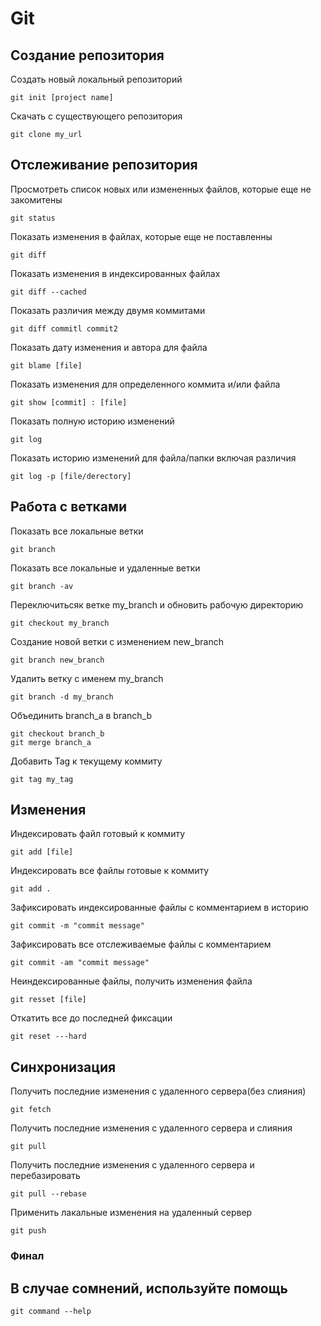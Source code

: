 # Git

## __Создание репозитория__
Создать новый локальный репозиторий
```git
git init [project name]
```
Скачать с существующего репозитория 
```git
git clone my_url
```
##  __Отслеживание репозитория__
Просмотреть список новых или измененных файлов, которые еще не закомитены
```git
git status
```
Показать изменения в файлах, которые еще не поставленны
```git
git diff
```
Показать изменения в индексированных файлах
```git
git diff --cached
```
Показать различия между двумя коммитами
```git
git diff commitl commit2
```
Показать дату изменения и автора для файла 
```git
git blame [file]
```
Показать изменения для определенного коммита и/или файла
```git
git show [commit] : [file]
```
Показать полную историю изменений
```git
git log
```
Показать историю изменений для файла/папки включая различия
```git
git log -p [file/derectory]
```
## Работа с ветками
Показать все локальные ветки
```git
git branch
```
Показать все локальные и удаленные ветки
```git
git branch -av
```
Переключитьсяк ветке my_branch и обновить рабочую директорию
```git
git checkout my_branch
```
Создание новой ветки с изменением new_branch
```git
git branch new_branch
```
Удалить ветку с именем my_branch
```git
git branch -d my_branch
```
Объединить branch_a в branch_b
```git
git checkout branch_b
git merge branch_a
```
Добавить Tag к текущему коммиту
```git
git tag my_tag
```
## Изменения
Индексировать файл готовый к коммиту
```git
git add [file]
```
Индексировать все файлы готовые к коммиту
```git 
git add .
```
Зафиксировать индексированные файлы с комментарием в историю
```git
git commit -m "commit message"
```
Зафиксировать все отслеживаемые файлы с комментарием
```git
git commit -am "commit message"
```
Неиндексированные файлы, получить изменения файла
```git
git resset [file]
```
Откатить все до последней фиксации
```git
git reset ---hard
```
## Синхронизация
Получить последние изменения с удаленного сервера(без слияния)
```git
git fetch
```
Получить последние изменения с удаленного сервера и слияния
```git
git pull
```
Получить последние изменения с удаленного сервера и перебазировать
```git
git pull --rebase
```
Применить лакальные изменения на удаленный сервер
```git
git push
```
### Финал
## В случае сомнений, используйте помощь
```git
git command --help
```
